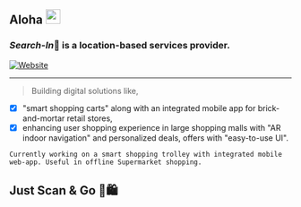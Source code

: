 ## Aloha <img src="https://github.com/TheDudeThatCode/TheDudeThatCode/blob/master/Assets/Hi.gif" width="26px">

### *Search-In*🛒 is a location-based services provider.
[![Website](https://img.shields.io/badge/-Our%20Website-red?style=flat-square&logo=androidauto&logoColor=white&link=https://www.searchin.co.in/)](https://www.searchin.co.in/)
- - - -
> Building digital solutions like,
- [x] "smart shopping carts" along with an integrated mobile app for brick-and-mortar retail stores,
- [x] enhancing user shopping experience in large shopping malls with "AR indoor navigation" and personalized deals, offers with "easy-to-use UI".
 
`Currently working on a smart shopping trolley with integrated mobile web-app. Useful in offline Supermarket shopping.`

## Just Scan & Go 🛒🛍


